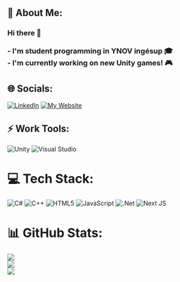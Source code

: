 ## 💫 About Me:

### Hi there 👋<br><br>- I'm student programming in YNOV ingésup 🎓<br>- I'm currently working on new Unity games! 🎮<br>

## 🌐 Socials:

[![LinkedIn](https://img.shields.io/badge/LinkedIn-%230077B5.svg?logo=linkedin&logoColor=white)](https://linkedin.com/in/leosery) [![My Website](https://img.shields.io/website?up_color=orange&up_message=leosery.com&url=https%3A%2F%2Fwww.leosery.com%2F)](https://www.leosery.com/)

## ⚡️ Work Tools:

![Unity](https://img.shields.io/badge/unity-%23000000.svg?style=flat&logo=unity&logoColor=white)
![Visual Studio](https://img.shields.io/badge/Visual%20Studio-5C2D91.svg?style=flat&logo=visual-studio&logoColor=white)

# 💻 Tech Stack:

![C#](https://img.shields.io/badge/c%23-%23239120.svg?style=flat&logo=c-sharp&logoColor=white) ![C++](https://img.shields.io/badge/c++-%2300599C.svg?style=flat&logo=c%2B%2B&logoColor=white) ![HTML5](https://img.shields.io/badge/html5-%23E34F26.svg?style=flat&logo=html5&logoColor=white) ![JavaScript](https://img.shields.io/badge/javascript-%23323330.svg?style=flat&logo=javascript&logoColor=%23F7DF1E) ![.Net](https://img.shields.io/badge/.NET-5C2D91?style=flat&logo=.net&logoColor=white) ![Next JS](https://img.shields.io/badge/Next-black?style=flat&logo=next.js&logoColor=white)

# 📊 GitHub Stats:

![](https://github-readme-stats.vercel.app/api?username=LeoSery&theme=dark&hide_border=false&include_all_commits=true&count_private=true)<br/>
![](https://github-readme-streak-stats.herokuapp.com/?user=LeoSery&theme=dark&hide_border=false)<br/>
[![](https://visitcount.itsvg.in/api?id=LeoSery&icon=5&color=9)](https://visitcount.itsvg.in)
